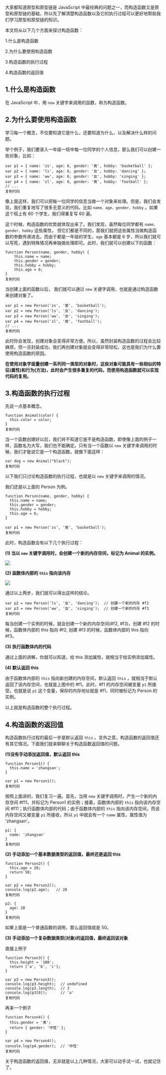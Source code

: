 大家都知道原型和原型链是 JavaScript 中最经典的问题之一，而构造函数又是原型和原型链的基础，所以先了解清楚构造函数以及它的执行过程可以更好地帮助我们学习原型和原型链的知识。

本文将从以下几个方面来探讨构造函数：

1.什么是构造函数

2.为什么要使用构造函数

3.构造函数的执行过程

4.构造函数的返回值

## 1.什么是构造函数

在 JavaScript 中，用 `new` 关键字来调用的函数，称为构造函数。

## 2.为什么要使用构造函数

学习每一个概念，不仅要知道它是什么，还要知道为什么，以及解决什么样的问题。

举个例子，我们要录入一年级一班中每一位同学的个人信息，那么我们可以创建一些对象，比如：

```
var p1 = { name: 'zs', age: 6, gender: '男', hobby: 'basketball' };
var p2 = { name: 'ls', age: 6, gender: '女', hobby: 'dancing' };
var p3 = { name: 'ww', age: 6, gender: '女', hobby: 'singing' };
var p4 = { name: 'zl', age: 6, gender: '男', hobby: 'football' };
// ...
复制代码
```

像上面这样，我们可以把每一位同学的信息当做一个对象来处理。但是，我们会发现，我们重复地写了很多无意义的代码。比如 `name、age、gender、hobby` 。如果这个班上有 60 个学生，我们得重复写 60 遍。

这个时候，构造函数的优势就体现出来了。我们发现，虽然每位同学都有 `name、gender、hobby` 这些属性， 但它们都是不同的，那我们就把这些属性当做构造函数的参数传递进去。而由于都是一年级的学生，`age` 基本都是 6 岁，所以我们就可以写死，遇到特殊情况再单独做处理即可。此时，我们就可以创建以下的函数：

```
function Person(name, gender, hobby) {
    this.name = name;
    this.gender = gender;
    this.hobby = hobby;
    this.age = 6;
}
复制代码
```

当创建上面的函数以后， 我们就可以通过 `new` 关键字调用，也就是通过构造函数来创建对象了。

```
var p1 = new Person('zs', '男', 'basketball');
var p2 = new Person('ls', '女', 'dancing');
var p3 = new Person('ww', '女', 'singing');
var p4 = new Person('zl', '男', 'football');
// ...
复制代码
```

此时你会发现，创建对象会变得非常方便。所以，虽然封装构造函数的过程会比较麻烦，但一旦封装成功，我们再创建对象就会变得非常轻松，这也是我们为什么要使用构造函数的原因。

**在使用对象字面量创建一系列同一类型的对象时，这些对象可能具有一些相似的特征(属性)和行为(方法)，此时会产生很多重复的代码，而使用构造函数就可以实现代码的复用。**

## 3.构造函数的执行过程

先说一点基本概念。

```
function Animal(color) {
  this.color = color;
}
复制代码
```

当一个函数创建好以后，我们并不知道它是不是构造函数，即使像上面的例子一样，函数名为大写，我们也不能确定。只有当一个函数以 `new` 关键字来调用的时候，我们才能说它是一个构造函数。就像下面这样：

```
var dog = new Animal("black");
复制代码
```

以下我们只讨论构造函数的执行过程，也就是以 `new` 关键字来调用的情况。

我们还是以上面的 Person 为例。

```
function Person(name, gender, hobby) {
  this.name = name;
  this.gender = gender;
  this.hobby = hobby;
  this.age = 6;
}

var p1 = new Person('zs', '男', 'basketball');
复制代码
```

此时，构造函数会有以下几个执行过程：

**(1) 当以 `new` 关键字调用时，会创建一个新的内存空间，标记为 Animal 的实例。**

![](https://user-gold-cdn.xitu.io/2018/3/8/16204b33ace36c97?imageView2/0/w/1280/h/960/format/webp/ignore-error/1)

**(2) 函数体内部的 `this` 指向该内存**

![](https://user-gold-cdn.xitu.io/2018/3/8/16204b444f40480b?imageView2/0/w/1280/h/960/format/webp/ignore-error/1)

通过以上两步，我们就可以得出这样的结论。

```
var p2 = new Person('ls', '女', 'dancing');  // 创建一个新的内存 #f2
var p3 = new Person('ww', '女', 'singing');  // 创建一个新的内存 #f3
复制代码
```

每当创建一个实例的时候，就会创建一个新的内存空间(#f2, #f3)，创建 #f2 的时候，函数体内部的 this 指向 #f2, 创建 #f3 的时候，函数体内部的 this 指向 #f3。

**(3) 执行函数体内的代码**

通过上面的讲解，你就可以知道，给 this 添加属性，就相当于给实例添加属性。

**(4) 默认返回 this**

由于函数体内部的 `this` 指向新创建的内存空间，默认返回 `this` ，就相当于默认返回了该内存空间，也就是上图中的 #f1。此时，#f1 的内存空间被变量 `p1` 所接受。也就是说 `p1` 这个变量，保存的内存地址就是 #f1，同时被标记为 Person 的实例。

以上就是构造函数的整个执行过程。

## 4.构造函数的返回值

构造函数执行过程的最后一步是默认返回 `this` 。言外之意，构造函数的返回值还有其它情况。下面我们就来聊聊关于构造函数返回值的问题。

**(1)没有手动添加返回值，默认返回 this**

```
function Person1() {
  this.name = 'zhangsan';
}

var p1 = new Person1();
复制代码
```

按照上面讲的，我们复习一遍。首先，当用 `new` 关键字调用时，产生一个新的内存空间 #f11，并标记为 Person1 的实例；接着，函数体内部的 `this` 指向该内存空间 #f11；执行函数体内部的代码；由于函数体内部的 `this` 指向该内存空间，而该内存空间又被变量 `p1` 所接收，所以 `p1` 中就会有一个 `name` 属性，属性值为 'zhangsan'。

```
p1: {
  name: 'zhangsan'
}
复制代码
```

**(2) 手动添加一个基本数据类型的返回值，最终还是返回 this**

```
function Person2() {
  this.age = 28;
  return 50;
}

var p2 = new Person2();
console.log(p2.age);   // 28
复制代码
```

```
p2: {
  age: 28
}
复制代码
```

如果上面是一个普通函数的调用，那么返回值就是 50。

**(3) 手动添加一个复杂数据类型(对象)的返回值，最终返回该对象**

直接上例子

```
function Person3() {
  this.height = '180';
  return ['a', 'b', 'c'];
}

var p3 = new Person3();
console.log(p3.height);  // undefined
console.log(p3.length);  // 3
console.log(p3[0]);      // 'a'
复制代码
```

再来一个例子

```
function Person4() {
  this.gender = '男';
  return { gender: '中性' };
}

var p4 = new Person4();
console.log(p4.gender);  // '中性'
复制代码
```

关于构造函数的返回值，无非就是以上几种情况，大家可以动手试一试，也就记住了。
